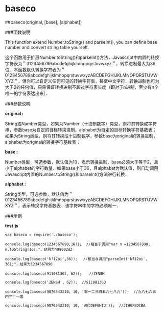baseco
====================

##baseco(original, [base], [alphabet])

###函数说明

This function extend Number.toString() and parseInt(), you can define base number and convert string table yourself.

这个函数用于扩展Number.toString()和parseInt()方法．Javascript中内置的转换字符表为＂0123456789abcdefghijklmnopqrstuvwxyz＂，转换进制最大为36位．本函数默认转换字符表为＂0123456789abcdefghijklmnopqrstuvwxyzABCDEFGHIJKLMNOPQRSTUVWXYZ＂，但你可以自定义任何可见的转换字符表，甚至中文字符．转换进制也可为大于2的任何值，只需保证转换进制不超过字符表长度（即对于n进制，至少有n个唯一的字符表达出来）．

###参数说明

**original :**

String或Number类型，如果为Number（十进制数字）类型，则将其转换成字符串，参数base为自定的目标转换进制，alphabet为自定的目标转换字符基数表；如果为String类型，则将其转换成十进制数字，参数base为original的转换进制，alphabet为original的转换字符基数表；

**base :**

Number类型，可选参数，默认值为10，表示转换进制．base必须大于等于2，且小于alphabet的字符数量．如果base小于36，且alphabet为默认值，则自动调用Javascript内置的Number.toString()和parseInt()方法进行转换．

**alphabet :**

String类型，可选参数，默认值为＂0123456789abcdefghijklmnopqrstuvwxyzABCDEFGHIJKLMNOPQRSTUVWXYZ＂，表示转换字符基数表．该字符串中的字符必须唯一．

###示例

**test.js**

    var baseco = require('./baseco');

    console.log(baseco(1234567890,16));  //相当于调用"var n =1234567890; n.toString(16);"，结果为499602d2

    console.log(baseco('kf12oi',36)); 　//相当与调用"parseInt('kf12oi', 36);"，结果为1234567890

    console.log(baseco(911081363, 62));　　//ZENSH

    console.log(baseco('ZENSH', 62));  //911081363

    console.log(baseco(9876543210, 10, '零一二三四五六七八九'));  //九八七六五四三二一零

    console.log(baseco(9876543210, 10, 'ABCDEFGHIJ'));  //JIHGFEDCBA


